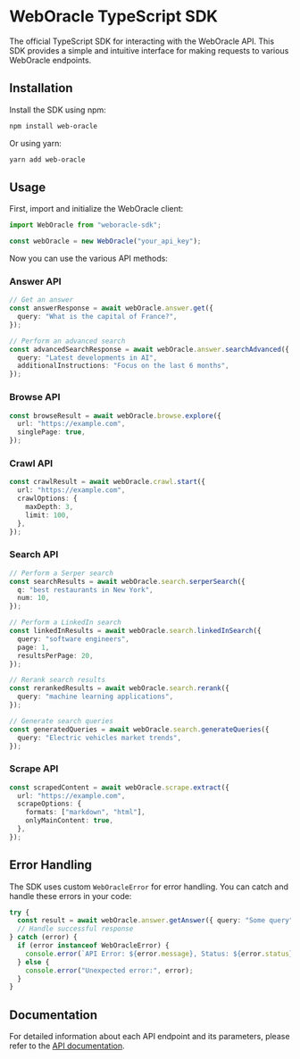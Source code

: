 # WebOracle TypeScript SDK

The official TypeScript SDK for interacting with the WebOracle API. This SDK provides a simple and intuitive interface for making requests to various WebOracle endpoints.

## Installation

Install the SDK using npm:

```bash
npm install web-oracle
```

Or using yarn:

```bash
yarn add web-oracle
```

## Usage

First, import and initialize the WebOracle client:

```typescript
import WebOracle from "weboracle-sdk";

const webOracle = new WebOracle("your_api_key");
```

Now you can use the various API methods:

### Answer API

```typescript
// Get an answer
const answerResponse = await webOracle.answer.get({
  query: "What is the capital of France?",
});

// Perform an advanced search
const advancedSearchResponse = await webOracle.answer.searchAdvanced({
  query: "Latest developments in AI",
  additionalInstructions: "Focus on the last 6 months",
});
```

### Browse API

```typescript
const browseResult = await webOracle.browse.explore({
  url: "https://example.com",
  singlePage: true,
});
```

### Crawl API

```typescript
const crawlResult = await webOracle.crawl.start({
  url: "https://example.com",
  crawlOptions: {
    maxDepth: 3,
    limit: 100,
  },
});
```

### Search API

```typescript
// Perform a Serper search
const searchResults = await webOracle.search.serperSearch({
  q: "best restaurants in New York",
  num: 10,
});

// Perform a LinkedIn search
const linkedInResults = await webOracle.search.linkedInSearch({
  query: "software engineers",
  page: 1,
  resultsPerPage: 20,
});

// Rerank search results
const rerankedResults = await webOracle.search.rerank({
  query: "machine learning applications",
});

// Generate search queries
const generatedQueries = await webOracle.search.generateQueries({
  query: "Electric vehicles market trends",
});
```

### Scrape API

```typescript
const scrapedContent = await webOracle.scrape.extract({
  url: "https://example.com",
  scrapeOptions: {
    formats: ["markdown", "html"],
    onlyMainContent: true,
  },
});
```

## Error Handling

The SDK uses custom `WebOracleError` for error handling. You can catch and handle these errors in your code:

```typescript
try {
  const result = await webOracle.answer.getAnswer({ query: "Some query" });
  // Handle successful response
} catch (error) {
  if (error instanceof WebOracleError) {
    console.error(`API Error: ${error.message}, Status: ${error.status}`);
  } else {
    console.error("Unexpected error:", error);
  }
}
```

## Documentation

For detailed information about each API endpoint and its parameters, please refer to the [API documentation](./docs/API.md).
